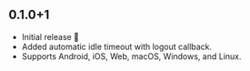 ## 0.1.0+1

- Initial release 🎉
- Added automatic idle timeout with logout callback.
- Supports Android, iOS, Web, macOS, Windows, and Linux.
